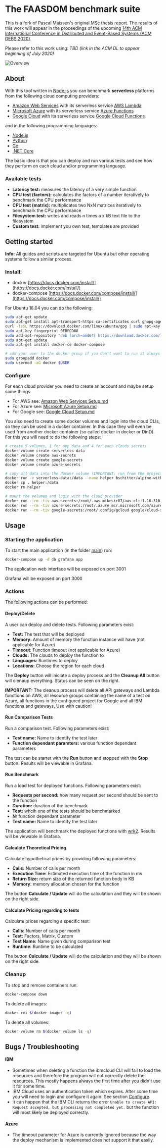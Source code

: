 # The FAASDOM benchmark suite

This is a fork of Pascal Maissen's original [MSc thesis report](https://github.com/Bschitter/benchmark-suite-serverless-computing).
The results of this work will appear in the proceedings of the upcoming [14th ACM International Conference in Distributed and Event-Based Systems (ACM DEBS 2020)](https://2020.debs.org/).

Please refer to this work using: _TBD (link in the ACM DL to appear beginning of July 2020)_

![Overview](images/main_app.png)

## About

With this tool written in [Node.js](https://nodejs.org/) you can benchmark **serverless** platforms from the following cloud computing providers:

- [Amazon Web Services](https://aws.amazon.com/) with its serverless service [AWS Lambda](https://aws.amazon.com/lambda/features/)
- [Microsoft Azure](https://azure.microsoft.com/) with its serverless service [Azure Functions](https://azure.microsoft.com/en-us/services/functions/)
- [Google Cloud](https://cloud.google.com/) with its serverless service [Google Cloud Functions](https://cloud.google.com/functions/)

and in the following programming languages:

- [Node.js](https://nodejs.org/)
- [Python](https://www.python.org/)
- [Go](https://golang.org/)
- [.NET Core](https://dotnet.microsoft.com/)

The basic idea is that you can deploy and run various tests and see how they perform on each cloud and/or programming language.

### Available tests

- **Latency test:** measures the latency of a very simple function
- **CPU test (factors):** calculates the factors of a number iteratively to benchmark the CPU performance
- **CPU test (matrix):** multiplicates two NxN matrices iteratively to benchmark the CPU performance
- **Filesystem test:** writes and reads n times a x kB text file to the filesystem
- **Custom test:** implement you own test, templates are provided

## Getting started

**Info:** All guides and scripts are targeted for Ubuntu but other operating systems follow a similar process.

### Install:

- docker [https://docs.docker.com/install/](https://docs.docker.com/install/)
- docker-compose [https://docs.docker.com/compose/install/](https://docs.docker.com/compose/install/)

For Ubuntu 18.04 you can do the following:

```bash
sudo apt-get update
sudo apt-get install apt-transport-https ca-certificates curl gnupg-agent software-properties-common
curl -fsSL https://download.docker.com/linux/ubuntu/gpg | sudo apt-key add -
sudo apt-key fingerprint 0EBFCD88
sudo add-apt-repository "deb [arch=amd64] https://download.docker.com/linux/ubuntu bionic stable"
sudo apt-get update
sudo apt-get install docker-ce docker-compose

# add your user to the docker group if you don't want to run it always with sudo (requires logout and login)
sudo groupadd docker
sudo usermod -aG docker $USER
```

### Configure

For each cloud provider you need to create an account and maybe setup some things:

- For AWS see: [Amazon Web Services Setup.md](aws/Amazon%20Web%20Services%20Setup.md)
- For Azure see: [Microsoft Azure Setup.md](azure/Microsoft%20Azure%20Setup.md)
- For Google see: [Google Cloud Setup.md](google/Google%20Cloud%20Setup.md)

You also need to create some docker volumes and login into the cloud CLIs, so they can be used in a docker container.
In this case they will even be used from another docker container (so called docker in docker or DinD).
For this you will need to do the following steps:

```bash
# create 5 volumes, 1 for app data and 4 for each clouds secrets
docker volume create serverless-data
docker volume create aws-secrets
docker volume create google-secrets
docker volume create azure-secrets

# copy all data into the docker volume (IMPORTANT: run from the project root directory!)
docker run -v serverless-data:/data --name helper bschitter/alpine-with-zip:0.1
docker cp . helper:/data
docker rm helper

# mount the volumes and login with the cloud provider
docker run --rm -tiv aws-secrets:/root/.aws mikesir87/aws-cli:1.16.310 aws configure
docker run --rm -tiv azure-secrets:/root/.azure mcr.microsoft.com/azure-cli az login
docker run --rm -tiv google-secrets:/root/.config/gcloud google/cloud-sdk:400.0.0 gcloud init
```

## Usage

### Starting the application

To start the main application (in the folder [main](main/)) run:

```bash
docker-compose up -d db grafana app
```

The application web interface will be exposed on port 3001

Grafana will be exposed on port 3000

### Actions

The following actions can be performed:

#### Deploy/Delete

A user can deploy and delete tests. Following parameters exist:

- **Test:** The test that will be deployed
- **Memory:** Amount of memory the function instance will have (not applicable for Azure)
- **Timeout:** Function timeout (not applicable for Azure)
- **Clouds:** The clouds to deploy the function to
- **Languages:** Runtimes to deploy
- **Locations:** Choose the region for each cloud

The **Deploy** button will iniciate a deploy process and the **Cleanup All** button will clenaup everything.
Status can be seen on the right.

**IMPORTANT:** The cleanup process will delete all API gateways and Lambda functions on AWS, all resource groups containing the name of a test on Azure, all functions in the configured project for Google and all IBM functions and gateways. Use with caution!

#### Run Comparison Tests

Run a comparison test. Following parameters exist:

- **Test name:** Name to identify the test later
- **Function dependant paramters:** various function dependant parameters

The test can be startet with the **Run** button and stopped with the **Stop** button.
Results will be viewable in Grafana.

#### Run Benchmark

Run a load test for deployed functions. Following parameters exist:

- **Requests per second:** how many request per second should be sent to the function
- **Duration:** duration of the benchmark
- **Test:** whcih one of the tests should be benchmarked
- **N:** function dependant parameter
- **Test name:** Name to identify the test later

The application will benchmark the deployed functions with [wrk2](https://github.com/giltene/wrk2).
Results will be viewable in Grafana.

#### Calculate Theoretical Pricing

Calculate hypothetical prices by providing following parameters:

- **Calls:** Number of calls per month
- **Execution Time:** Estimated execution time of the function in ms
- **Return Size:** return size of the returned function body in KB
- **Memory:** memory allocation chosen for the function

The button **Calculate / Update** will do the calculation and they will be shown on the right side.

#### Calculate Pricing regarding to tests

Calculate prices regarding a specific test:

- **Calls:** Number of calls per month
- **Test:** Factors, Matrix, Custom
- **Test Name:** Name given during comparison test
- **Runtime:** Runtime to be calculated

The button **Calculate / Update** will do the calculation and they will be shown on the right side.

### Cleanup

To stop and remove containers run:

```bash
docker-compose down
```

To delete all images:

```bash
docker rmi $(docker images -q)
```

To delete all volumes:

```bash
docker volume rm $(docker volume ls -q)
```

## Bugs / Troubleshooting

#### IBM

- Sometimes when deleting a function the ibmcloud CLI will fail to load the resources and therefore the program will not correctly delete the resources. This mostly happens always the first time after you didn't use it for some time.
- IBM Cloud uses an authentication token which expires. After some time you will need to login and configure it again. See section [Configure](#configure).
- It can happen that the IBM CLI returns the error `Unable to create API: Request accepted, but processing not completed yet.` but the function will most likely be deployed correctly.

#### Azure

- The timeout parameter for Azure is currently ignored because the way the deploy mechanism is implemented does not support it that easily.
